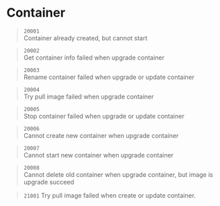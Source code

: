 # Container
> `20001`   
Container already created, but cannot start

> `20002`   
Get container info failed when upgrade container

> `20003`     
Rename container failed when upgrade or update container

> `20004`     
Try pull image failed when upgrade container

> `20005`     
Stop container failed when upgrade or update container

> `20006`     
Cannot create new container when upgrade container

> `20007`   
Cannot start new container when upgrade container

> `20008`     
Cannot delete old container when upgrade container, but image is upgrade succeed

> `21001`
Try pull image failed when create or update container.